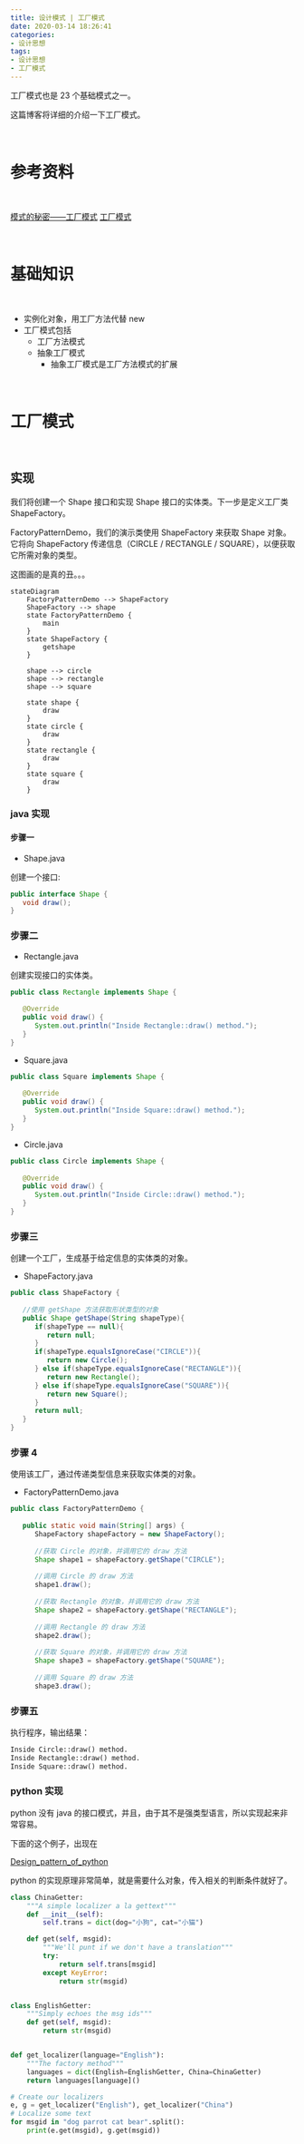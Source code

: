 ```yaml
---
title: 设计模式 | 工厂模式
date: 2020-03-14 18:26:41
categories:
- 设计思想
tags:
- 设计思想
- 工厂模式
---
```

工厂模式也是 23 个基础模式之一。

这篇博客将详细的介绍一下工厂模式。

<!-- more -->

<br/>

# 参考资料

<br/>

[模式的秘密——工厂模式](https://www.imooc.com/learn/261)
[工厂模式](https://www.runoob.com/design-pattern/factory-pattern.html)

<br/>

# 基础知识

<br/>

- 实例化对象，用工厂方法代替 new
- 工厂模式包括
	- 工厂方法模式
	- 抽象工厂模式
		- 抽象工厂模式是工厂方法模式的扩展

<br/>

# 工厂模式

<br/>

## 实现

我们将创建一个 Shape 接口和实现 Shape 接口的实体类。下一步是定义工厂类 ShapeFactory。

FactoryPatternDemo，我们的演示类使用 ShapeFactory 来获取 Shape 对象。它将向 ShapeFactory 传递信息（CIRCLE / RECTANGLE / SQUARE），以便获取它所需对象的类型。

这图画的是真的丑。。。

```mermaid
stateDiagram
    FactoryPatternDemo --> ShapeFactory
    ShapeFactory --> shape
    state FactoryPatternDemo {
        main
    }
    state ShapeFactory {
        getshape
    }
    
    shape --> circle
    shape --> rectangle
    shape --> square

    state shape {
        draw
    }
    state circle {
        draw
    }
    state rectangle {
        draw
    }
    state square {
        draw
    }
```

### java 实现


#### 步骤一

- Shape.java

创建一个接口:

```java
public interface Shape {
   void draw();
}
```

### 步骤二

- Rectangle.java

创建实现接口的实体类。

```java
public class Rectangle implements Shape {
 
   @Override
   public void draw() {
      System.out.println("Inside Rectangle::draw() method.");
   }
}
```
- Square.java

```java
public class Square implements Shape {
 
   @Override
   public void draw() {
      System.out.println("Inside Square::draw() method.");
   }
}
```

- Circle.java

```java
public class Circle implements Shape {
 
   @Override
   public void draw() {
      System.out.println("Inside Circle::draw() method.");
   }
}
```

### 步骤三

创建一个工厂，生成基于给定信息的实体类的对象。

- ShapeFactory.java

```java
public class ShapeFactory {
    
   //使用 getShape 方法获取形状类型的对象
   public Shape getShape(String shapeType){
      if(shapeType == null){
         return null;
      }        
      if(shapeType.equalsIgnoreCase("CIRCLE")){
         return new Circle();
      } else if(shapeType.equalsIgnoreCase("RECTANGLE")){
         return new Rectangle();
      } else if(shapeType.equalsIgnoreCase("SQUARE")){
         return new Square();
      }
      return null;
   }
}
```

### 步骤 4

使用该工厂，通过传递类型信息来获取实体类的对象。

- FactoryPatternDemo.java

```java
public class FactoryPatternDemo {
 
   public static void main(String[] args) {
      ShapeFactory shapeFactory = new ShapeFactory();
 
      //获取 Circle 的对象，并调用它的 draw 方法
      Shape shape1 = shapeFactory.getShape("CIRCLE");
 
      //调用 Circle 的 draw 方法
      shape1.draw();
 
      //获取 Rectangle 的对象，并调用它的 draw 方法
      Shape shape2 = shapeFactory.getShape("RECTANGLE");
 
      //调用 Rectangle 的 draw 方法
      shape2.draw();
 
      //获取 Square 的对象，并调用它的 draw 方法
      Shape shape3 = shapeFactory.getShape("SQUARE");
 
      //调用 Square 的 draw 方法
      shape3.draw();
```

### 步骤五

执行程序，输出结果：

```python
Inside Circle::draw() method.
Inside Rectangle::draw() method.
Inside Square::draw() method.
```

### python 实现

python 没有 java 的接口模式，并且，由于其不是强类型语言，所以实现起来非常容易。

下面的这个例子，出现在

[Design_pattern_of_python](https://github.com/w392807287/Design_pattern_of_python)

python 的实现原理非常简单，就是需要什么对象，传入相关的判断条件就好了。

```python
class ChinaGetter:
    """A simple localizer a la gettext"""
    def __init__(self):
        self.trans = dict(dog="小狗", cat="小猫")

    def get(self, msgid):
        """We'll punt if we don't have a translation"""
        try:
            return self.trans[msgid]
        except KeyError:
            return str(msgid)


class EnglishGetter:
    """Simply echoes the msg ids"""
    def get(self, msgid):
        return str(msgid)


def get_localizer(language="English"):
    """The factory method"""
    languages = dict(English=EnglishGetter, China=ChinaGetter)
    return languages[language]()

# Create our localizers
e, g = get_localizer("English"), get_localizer("China")
# Localize some text
for msgid in "dog parrot cat bear".split():
    print(e.get(msgid), g.get(msgid))
```

